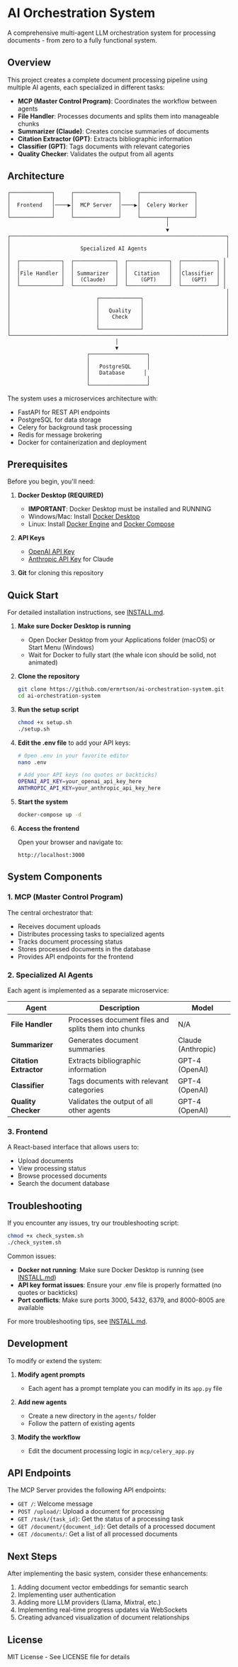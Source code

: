 # AI Orchestration System

A comprehensive multi-agent LLM orchestration system for processing documents - from zero to a fully functional system.

## Overview

This project creates a complete document processing pipeline using multiple AI agents, each specialized in different tasks:

- **MCP (Master Control Program)**: Coordinates the workflow between agents
- **File Handler**: Processes documents and splits them into manageable chunks
- **Summarizer (Claude)**: Creates concise summaries of documents
- **Citation Extractor (GPT)**: Extracts bibliographic information
- **Classifier (GPT)**: Tags documents with relevant categories
- **Quality Checker**: Validates the output from all agents

## Architecture

```
┌─────────────┐     ┌──────────────┐     ┌─────────────────┐
│             │     │              │     │                 │
│  Frontend   │────▶│  MCP Server  │────▶│  Celery Worker  │
│             │     │              │     │                 │
└─────────────┘     └──────────────┘     └────────┬────────┘
                                                  │
                                                  ▼
┌────────────────────────────────────────────────────────────────────┐
│                                                                    │
│                      Specialized AI Agents                         │
│                                                                    │
│  ┌─────────────┐  ┌─────────────┐  ┌─────────────┐  ┌───────────┐ │
│  │             │  │             │  │             │  │           │ │
│  │File Handler │  │ Summarizer  │  │  Citation   │  │Classifier │ │
│  │             │  │  (Claude)   │  │    (GPT)    │  │   (GPT)   │ │
│  └─────────────┘  └─────────────┘  └─────────────┘  └───────────┘ │
│                                                                    │
│                           ┌─────────────┐                          │
│                           │             │                          │
│                           │   Quality   │                          │
│                           │    Check    │                          │
│                           │             │                          │
│                           └─────────────┘                          │
└────────────────────────────────────────────────────────────────────┘
                                  │
                                  ▼
                         ┌──────────────────┐
                         │                  │
                         │   PostgreSQL     │
                         │   Database      │
                         │                  │
                         └──────────────────┘
```

The system uses a microservices architecture with:
- FastAPI for REST API endpoints
- PostgreSQL for data storage
- Celery for background task processing
- Redis for message brokering
- Docker for containerization and deployment

## Prerequisites

Before you begin, you'll need:

1. **Docker Desktop (REQUIRED)**
   - **IMPORTANT**: Docker Desktop must be installed and RUNNING
   - Windows/Mac: Install [Docker Desktop](https://www.docker.com/products/docker-desktop/)
   - Linux: Install [Docker Engine](https://docs.docker.com/engine/install/) and [Docker Compose](https://docs.docker.com/compose/install/)

2. **API Keys**
   - [OpenAI API Key](https://platform.openai.com/)
   - [Anthropic API Key](https://www.anthropic.com/) for Claude

3. **Git** for cloning this repository

## Quick Start

For detailed installation instructions, see [INSTALL.md](INSTALL.md).

1. **Make sure Docker Desktop is running**
   - Open Docker Desktop from your Applications folder (macOS) or Start Menu (Windows)
   - Wait for Docker to fully start (the whale icon should be solid, not animated)

2. **Clone the repository**
   ```bash
   git clone https://github.com/ermrtson/ai-orchestration-system.git
   cd ai-orchestration-system
   ```

3. **Run the setup script**
   ```bash
   chmod +x setup.sh
   ./setup.sh
   ```

4. **Edit the .env file** to add your API keys:
   ```bash
   # Open .env in your favorite editor
   nano .env
   
   # Add your API keys (no quotes or backticks)
   OPENAI_API_KEY=your_openai_api_key_here
   ANTHROPIC_API_KEY=your_anthropic_api_key_here
   ```

5. **Start the system**
   ```bash
   docker-compose up -d
   ```

6. **Access the frontend**
   
   Open your browser and navigate to:
   ```
   http://localhost:3000
   ```

## System Components

### 1. MCP (Master Control Program)

The central orchestrator that:
- Receives document uploads
- Distributes processing tasks to specialized agents
- Tracks document processing status
- Stores processed documents in the database
- Provides API endpoints for the frontend

### 2. Specialized AI Agents

Each agent is implemented as a separate microservice:

| Agent | Description | Model |
|-------|-------------|-------|
| **File Handler** | Processes document files and splits them into chunks | N/A |
| **Summarizer** | Generates document summaries | Claude (Anthropic) |
| **Citation Extractor** | Extracts bibliographic information | GPT-4 (OpenAI) |
| **Classifier** | Tags documents with relevant categories | GPT-4 (OpenAI) |
| **Quality Checker** | Validates the output of all other agents | GPT-4 (OpenAI) |

### 3. Frontend

A React-based interface that allows users to:
- Upload documents
- View processing status
- Browse processed documents
- Search the document database

## Troubleshooting

If you encounter any issues, try our troubleshooting script:

```bash
chmod +x check_system.sh
./check_system.sh
```

Common issues:
- **Docker not running**: Make sure Docker Desktop is running (see [INSTALL.md](INSTALL.md))
- **API key format issues**: Ensure your .env file is properly formatted (no quotes or backticks)
- **Port conflicts**: Make sure ports 3000, 5432, 6379, and 8000-8005 are available

For more troubleshooting tips, see [INSTALL.md](INSTALL.md).

## Development

To modify or extend the system:

1. **Modify agent prompts**
   - Each agent has a prompt template you can modify in its `app.py` file

2. **Add new agents**
   - Create a new directory in the `agents/` folder
   - Follow the pattern of existing agents

3. **Modify the workflow**
   - Edit the document processing logic in `mcp/celery_app.py`

## API Endpoints

The MCP Server provides the following API endpoints:

- `GET /`: Welcome message
- `POST /upload/`: Upload a document for processing
- `GET /task/{task_id}`: Get the status of a processing task
- `GET /document/{document_id}`: Get details of a processed document
- `GET /documents/`: Get a list of all processed documents

## Next Steps

After implementing the basic system, consider these enhancements:

1. Adding document vector embeddings for semantic search
2. Implementing user authentication
3. Adding more LLM providers (Llama, Mixtral, etc.)
4. Implementing real-time progress updates via WebSockets
5. Creating advanced visualization of document relationships

## License

MIT License - See LICENSE file for details